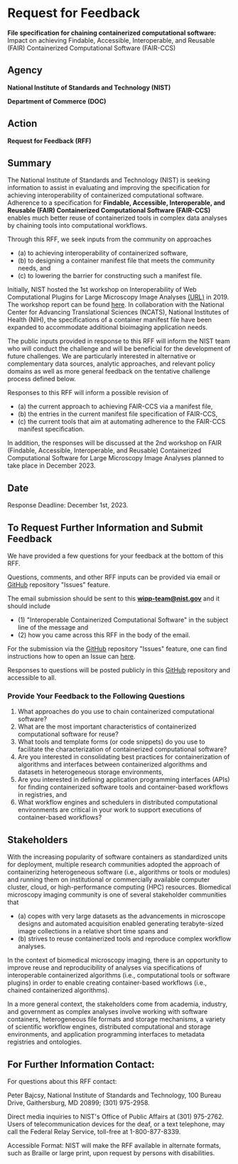 # Request for Feedback

**File specification for chaining containerized computational software:**
Impact on achieving Findable, Accessible, Interoperable, and Reusable (FAIR) 
Containerized Computational Software (FAIR-CCS) 

## Agency

**National Institute of Standards and Technology (NIST)**

**Department of Commerce (DOC)**

## Action

**Request for Feedback (RFF)**

## Summary

The National Institute of Standards and Technology (NIST) is seeking 
information to assist in evaluating and improving the specification for
achieving interoperability of containerized computational software. 
Adherence to a specification for **Findable, Accessible, Interoperable, and Reusable (FAIR)
Containerized Computational Software (FAIR-CCS)** enables much better 
reuse of containerized tools in complex data analyses by 
chaining tools into computational workflows.

Through this RFF, we seek inputs from the community on approaches 
- (a) to achieving interoperability of containerized software,
- (b) to designing a container manifest file that meets the community needs, 
and 
- (c) to lowering the barrier for constructing such a manifest file.

Initially, NIST hosted the 1st workshop on Interoperability of Web Computational Plugins for Large Microscopy Image Analyses
[(URL)](https://www.nist.gov/news-events/events/2019/12/interoperability-web-computational-plugins-large-microscopy-image) in 2019.
The workshop report can be found [here](https://www.nist.gov/publications/interoperability-web-computational-plugins-large-microscopy-image-analyses).
In collaboration with the National Center for Advancing Translational Sciences (NCATS), National Institutes of Health (NIH),
the specifications of a container manifest file have been expanded to accommodate 
additional bioimaging application needs.

The public inputs provided in response to this RFF will inform 
the NIST team who will conduct the challenge and 
will be beneficial for the development of future challenges. 
We are particularly interested in alternative or complementary data sources, analytic approaches, and relevant policy domains as well as more general feedback on the tentative challenge process defined below.

Responses to this RFF will inform a possible revision 
of 
- (a) the current approach to achieving FAIR-CCS via a manifest file,
- (b) the entries in the current manifest file specification of FAIR-CCS,
- (c) the current tools that aim at automating adherence to 
the FAIR-CCS manifest specification. 

In addition, the responses will be discussed at the 2nd 
workshop on FAIR (Findable, Accessible, Interoperable, and Reusable) 
Containerized Computational Software for Large Microscopy Image Analyses
planned to take place in December 2023.


## Date

Response Deadline: December 1st, 2023.

## To Request Further Information and Submit Feedback
 
We have provided a few questions for your feedback at the bottom of 
this RFF.

Questions, comments, and other RFF inputs can be provided via
email or 
<a href="https://github.com/usnistgov/fair-chain-compute-container/">GitHub</a> 
repository "Issues" feature.

The email submission should be sent to this **wipp-team@nist.gov** and 
it should include 
- (1) "Interoperable Containerized Computational Software" 
in the subject line of the message and 
- (2) how you came across this RFF in the body of the email. 

For the submission via the <a href="https://github.com/usnistgov/fair-chain-compute-container/">GitHub</a> 
repository "Issues" feature, one can find instructions how to open an Issue can [here](https://pages.nist.gov/800-63-3/comment_help.html).

Responses to questions will be posted publicly in this <a href="https://github.com/usnistgov/fair-chain-compute-container/">GitHub</a> repository and accessible to all. 

### Provide Your Feedback to the Following Questions

1. What approaches do you use to chain 
containerized computational software?
2. What are the most important characteristics of containerized computational software
for reuse?
3. What tools and template forms (or code snippets) do you use 
to facilitate the characterization of 
containerized computational software?
4. Are you interested in consolidating best practices for containerization of 
algorithms and interfaces between containerized algorithms and datasets in heterogeneous storage environments, 
5. Are you interested in defining application programming interfaces (APIs)
for finding containerized software tools and container-based workflows in registries, and 
6. What workflow engines and schedulers in distributed computational 
environments are critical in your work to support executions 
of container-based workflows?

## Stakeholders
With the increasing popularity of software containers as standardized units for deployment,
multiple research communities adopted the approach of containerizing heterogeneous software
(i.e., algorithms or tools or modules) and running them on institutional or commercially 
available computer cluster, cloud, or high-performance computing (HPC) resources. 
Biomedical microscopy imaging community is one of several stakeholder communities that 
- (a) copes with very large datasets as the advancements in microscope designs and automated acquisition
enabled generating terabyte-sized image collections in a relative short time 
spans and 
- (b) strives to reuse containerized tools and reproduce complex workflow analyses. 

In the context of biomedical microscopy imaging, there is an opportunity to improve
reuse and reproducibility of analyses via specifications of interoperable containerized 
algorithms (i.e., computational tools or software plugins) in order to enable 
creating container-based workflows (i.e., chained containerized algorithms). 

In a more general context, the stakeholders come from academia, industry, and government
as complex analyses involve working with software containers, 
heterogeneous file formats and storage mechanisms, 
a variety of scientific workflow engines, 
distributed computational and storage environments, and 
application programming interfaces to metadata registries and ontologies.


## For Further Information Contact:

For questions about this RFF contact: 

Peter Bajcsy, National Institute of Standards and Technology, 100 Bureau Drive, 
Gaithersburg, MD 20899; (301) 975-2958. 

Direct media inquiries to NIST's Office of Public Affairs at (301) 975-2762. 
Users of telecommunication devices for the deaf, or a text telephone, may call 
the Federal Relay Service, toll-free at 1-800-877-8339.

Accessible Format:
NIST will make the RFF available in alternate formats, such as Braille or large print, 
upon request by persons with disabilities.

